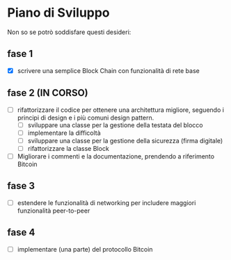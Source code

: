 
# Piano di Sviluppo

Non so se potrò soddisfare questi desideri:

## fase 1

- [x] scrivere una semplice Block Chain con funzionalità di rete base

## fase 2 (IN CORSO)

- [ ] rifattorizzare il codice per ottenere una architettura migliore, seguendo i principi di design e i più comuni design pattern.
  - [ ] sviluppare una classe per la gestione della testata del blocco
  - [ ] implementare la difficoltà
  - [ ] sviluppare una classe per la gestione della sicurezza (firma digitale)
  - [ ] rifattorizzare la classe Block

- [ ] Migliorare i commenti e la documentazione, prendendo a riferimento Bitcoin

## fase 3

- [ ] estendere le funzionalità di networking per includere maggiori funzionalità peer-to-peer

## fase 4

- [ ] implementare (una parte) del protocollo Bitcoin
